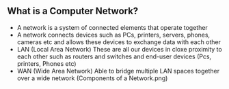 ## What is a Computer Network?
- A network is a system of connected elements that operate together
- A network connects devices such as PCs, printers, servers, phones, cameras etc and allows these devices to exchange data with each other
- LAN (Local Area Network) These are all our devices in cloxe proximity to each other such as routers and switches and end-user devices (Pcs, printers, Phones etc)
- WAN (Wide Area Network) Able to bridge multiple LAN spaces together over a wide network
(Components of a Network.png)

